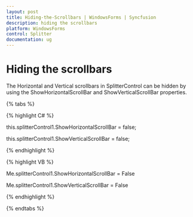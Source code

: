 ```yaml
---
layout: post
title: Hiding-the-Scrollbars | WindowsForms | Syncfusion
description: hiding the scrollbars
platform: WindowsForms
control: Splitter  
documentation: ug
---
```


# Hiding the scrollbars

The Horizontal and Vertical scrollbars in SplitterControl can be hidden by using the ShowHorizontalScrollBar and ShowVerticalScrollBar properties.

{% tabs %}

{% highlight C# %}

this.splitterControl1.ShowHorizontalScrollBar = false;

this.splitterControl1.ShowVerticalScrollBar = false;

{% endhighlight %}

{% highlight VB %}

Me.splitterControl1.ShowHorizontalScrollBar = False

Me.splitterControl1.ShowVerticalScrollBar = False

{% endhighlight %}

{% endtabs %}